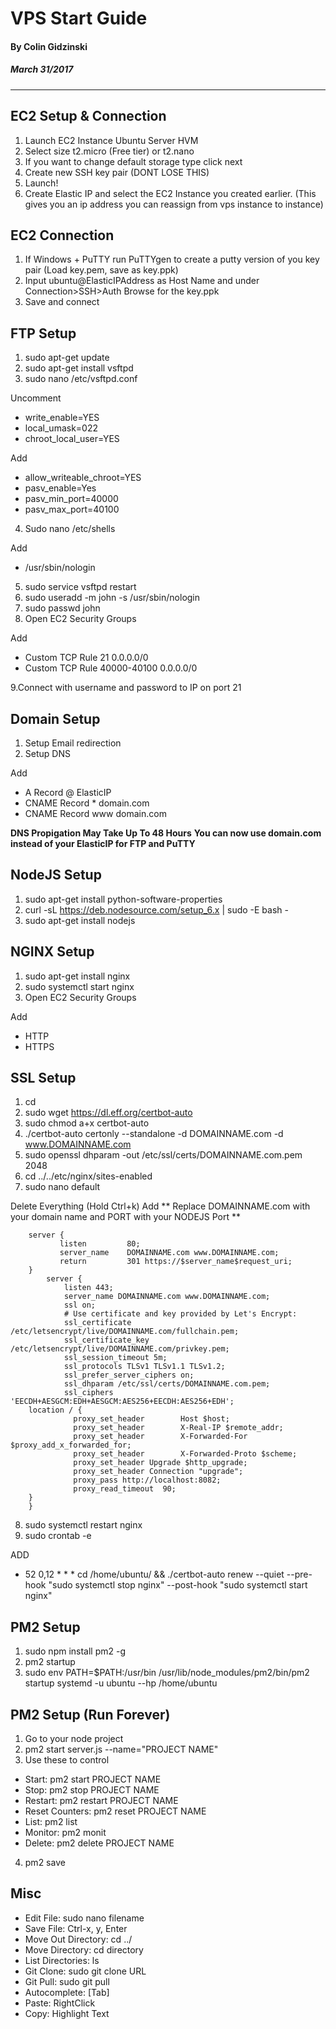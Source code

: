 # VPS Start Guide
#### By Colin Gidzinski
##### March 31/2017
-------------------------------------------------------------------------------


EC2 Setup & Connection
--------------------------------
1. Launch EC2 Instance Ubuntu Server HVM
2. Select size t2.micro (Free tier) or t2.nano
3. If you want to change default storage type click next
4. Create new SSH key pair (DONT LOSE THIS)
5. Launch!
6. Create Elastic IP and select the EC2 Instance you created earlier. (This gives you an ip address you can reassign from vps instance to instance)


EC2 Connection
--------------------------------
1. If Windows + PuTTY run PuTTYgen to create a putty version of you key pair (Load key.pem, save as key.ppk)
2. Input ubuntu@ElasticIPAddress as Host Name and under Connection>SSH>Auth Browse for the key.ppk
3. Save and connect


FTP Setup
--------------------------------
1. sudo apt-get update 
2. sudo apt-get install vsftpd
3. sudo nano /etc/vsftpd.conf

Uncomment
* write_enable=YES
* local_umask=022 
* chroot_local_user=YES 

Add
* allow_writeable_chroot=YES
* pasv_enable=Yes
* pasv_min_port=40000
* pasv_max_port=40100

4. Sudo nano /etc/shells

Add
* /usr/sbin/nologin

5. sudo service vsftpd restart
6. sudo useradd -m john -s /usr/sbin/nologin
7. sudo passwd john
8. Open EC2 Security Groups

Add
* Custom TCP Rule 21 0.0.0.0/0
* Custom TCP Rule 40000-40100 0.0.0.0/0 

9.Connect with username and password to IP on port 21


Domain Setup
--------------------------------
1. Setup Email redirection
2. Setup DNS

Add
* A Record			@		ElasticIP
* CNAME Record		*		domain.com
* CNAME Record		www		domain.com

**DNS Propigation May Take Up To 48 Hours**
**You can now use domain.com instead of your ElasticIP for FTP and PuTTY**


NodeJS Setup
--------------------------------
1. sudo apt-get install python-software-properties
2. curl -sL https://deb.nodesource.com/setup_6.x | sudo -E bash -
3. sudo apt-get install nodejs


NGINX Setup
--------------------------------
1. sudo apt-get install nginx
2. sudo systemctl start nginx
3. Open EC2 Security Groups

Add
* HTTP
* HTTPS


SSL Setup
--------------------------------
1. cd
2. sudo wget https://dl.eff.org/certbot-auto
3. sudo chmod a+x certbot-auto
4. ./certbot-auto certonly --standalone -d DOMAINNAME.com -d www.DOMAINNAME.com
5. sudo openssl dhparam -out /etc/ssl/certs/DOMAINNAME.com.pem 2048
6. cd ../../etc/nginx/sites-enabled
7. sudo nano default

Delete Everything (Hold Ctrl+k)
Add ** Replace DOMAINNAME.com with your domain name and PORT with your NODEJS Port **
```nginx	
	server {
	       listen         80;
	       server_name    DOMAINNAME.com www.DOMAINNAME.com;
	       return         301 https://$server_name$request_uri;
	}
		server {
	        listen 443;
	        server_name DOMAINNAME.com www.DOMAINNAME.com;
	        ssl on;
	        # Use certificate and key provided by Let's Encrypt:
	        ssl_certificate /etc/letsencrypt/live/DOMAINNAME.com/fullchain.pem;
	        ssl_certificate_key /etc/letsencrypt/live/DOMAINNAME.com/privkey.pem;
	        ssl_session_timeout 5m;
	        ssl_protocols TLSv1 TLSv1.1 TLSv1.2;
	        ssl_prefer_server_ciphers on;
	        ssl_dhparam /etc/ssl/certs/DOMAINNAME.com.pem;
	        ssl_ciphers 'EECDH+AESGCM:EDH+AESGCM:AES256+EECDH:AES256+EDH';
	location / {
	          proxy_set_header        Host $host;
	          proxy_set_header        X-Real-IP $remote_addr;
	          proxy_set_header        X-Forwarded-For $proxy_add_x_forwarded_for;
	          proxy_set_header        X-Forwarded-Proto $scheme;
	          proxy_set_header Upgrade $http_upgrade;
	          proxy_set_header Connection "upgrade";
	          proxy_pass http://localhost:8082;
	          proxy_read_timeout  90;
	}
	}
```

8. sudo systemctl restart nginx
9. sudo crontab -e

ADD
* 52 0,12 * * * cd /home/ubuntu/ && ./certbot-auto renew --quiet --pre-hook "sudo systemctl stop nginx" --post-hook "sudo systemctl start nginx"


PM2 Setup
--------------------------------
1. sudo npm install pm2 -g
2. pm2 startup
3. sudo env PATH=$PATH:/usr/bin /usr/lib/node_modules/pm2/bin/pm2 startup systemd -u ubuntu --hp /home/ubuntu

PM2 Setup (Run Forever)
--------------------------------
1. Go to your node project
2. pm2 start server.js --name="PROJECT NAME"
3. Use these to control
* Start: pm2 start PROJECT NAME
* Stop: pm2 stop PROJECT NAME
* Restart: pm2 restart PROJECT NAME
* Reset Counters: pm2 reset PROJECT NAME
* List: pm2 list
* Monitor: pm2 monit
* Delete: pm2 delete PROJECT NAME

4. pm2 save


Misc
--------------------------------
* Edit File: sudo nano filename
* Save File: Ctrl-x, y, Enter
* Move Out Directory: cd ../
* Move Directory: cd directory
* List Directories: ls
* Git Clone: sudo git clone URL
* Git Pull: sudo git pull
* Autocomplete: [Tab]
* Paste: RightClick
* Copy: Highlight Text